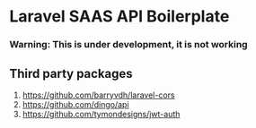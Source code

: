 # Laravel SAAS API Boilerplate
### Warning: This is under development, it is not working

## Third party packages
1. https://github.com/barryvdh/laravel-cors
2. https://github.com/dingo/api
3. https://github.com/tymondesigns/jwt-auth
